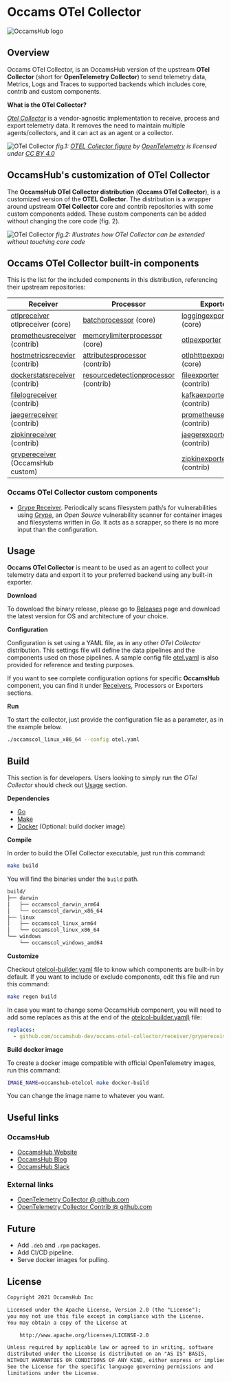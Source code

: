 # Occams OTel Collector

![OccamsHub logo](assets/otel_occams_hub_black_horizontal.png "OpenTelemetry + OccamsHub")

## Overview

Occams OTel Collector, is an OccamsHub version of the upstream __OTel Collector__ (short for __OpenTelemetry Collector__) to
send telemetry data, Metrics, Logs and Traces to supported backends which includes core, contrib and custom components.

**What is the OTel Collector?**

[_Otel Collector_](https://github.com/open-telemetry/opentelemetry-collector) is a vendor-agnostic implementation to receive, process and export
telemetry data. It removes the need to maintain multiple agents/collectors, and
it can act as an agent or a collector.

![OTel Collector](assets/otel-col.png "OTEL Collector overview")
*fig.1: [OTEL Collector figure](https://github.com/open-telemetry/opentelemetry.io/blob/main/iconography/Otel_Collector.svg) by [OpenTelemetry](https://opentelemetry.io/) is licensed under [CC BY 4.0](https://creativecommons.org/licenses/by/4.0/)*

## OccamsHub's customization of OTel Collector

The __OccamsHub OTel Collector distribution__ (__Occams OTel Collector__), is a customized version of the __OTEL Collector__. The 
distribution is a wrapper around upstream __OTel Collector__ core and contrib repositories with
some custom components added. These custom components can be added without changing the core
code (fig. 2).

![OTel Collector](assets/occams-otel-col.png "OTel Collector overview")
*fig.2: Illustrates how OTel Collector can be extended without touching core code*

## Occams OTel Collector built-in components

This is the list for the included components in this distribution, referencing their
upstream repositories:

| Receiver                                                                                                                                  | Processor                                                                                                                                                | Exporter                                                                                                                                |
|-------------------------------------------------------------------------------------------------------------------------------------------|----------------------------------------------------------------------------------------------------------------------------------------------------------|-----------------------------------------------------------------------------------------------------------------------------------------|
| [otlpreceiver](https://github.com/open-telemetry/opentelemetry-collector/tree/main/receiver/otlpreceiver) otlpreceiver (core)             | [batchprocessor](https://github.com/open-telemetry/opentelemetry-collector/tree/main/processor/batchprocessor) (core)                                    | [loggingexporter](https://github.com/open-telemetry/opentelemetry-collector/tree/main/exporter/loggingexporter) (core)                  |
| [prometheusreceiver](https://github.com/open-telemetry/opentelemetry-collector-contrib/tree/main/receiver/prometheusreceiver) (contrib)   | [memorylimiterprocessor](https://github.com/open-telemetry/opentelemetry-collector/tree/main/processor/memorylimiterprocessor) (core)                    | [otlpexporter](https://github.com/open-telemetry/opentelemetry-collector/tree/main/exporter/otlpexporter)  (core)                       |
| [hostmetricsrecevier](https://github.com/open-telemetry/opentelemetry-collector-contrib/tree/main/receiver/hostmetricsreceiver) (contrib) | [attributesprocessor](https://github.com/open-telemetry/opentelemetry-collector-contrib/tree/main/processor/attributesprocessor) (contrib)               | [otlphttpexporter](https://github.com/open-telemetry/opentelemetry-collector/tree/main/exporter/otlphttpexporter) (core)                |
| [dockerstatsreceiver](https://github.com/open-telemetry/opentelemetry-collector-contrib/tree/main/receiver/dockerstatsreceiver) (contrib) | [resourcedetectionprocessor](https://github.com/open-telemetry/opentelemetry-collector-contrib/tree/main/processor/resourcedetectionprocessor) (contrib) | [fileexporter](https://github.com/open-telemetry/opentelemetry-collector-contrib/tree/main/exporter/fileexporter) (contrib)             |
| [filelogreceiver](https://github.com/open-telemetry/opentelemetry-collector-contrib/tree/main/receiver/filelogreceiver) (contrib)         |                                                                                                                                                          | [kafkaexporter](https://github.com/open-telemetry/opentelemetry-collector-contrib/tree/main/exporter/kafkaexporter) (contrib)           |
| [jaegerreceiver](https://github.com/open-telemetry/opentelemetry-collector-contrib/tree/main/receiver/jaegerreceiver) (contrib)           |                                                                                                                                                          | [prometheusexporter](https://github.com/open-telemetry/opentelemetry-collector-contrib/tree/main/exporter/prometheusexporter) (contrib) |
| [zipkinreceiver](https://github.com/open-telemetry/opentelemetry-collector-contrib/tree/main/receiver/zipkinreceiver) (contrib)           |                                                                                                                                                          | [jaegerexporter](https://github.com/open-telemetry/opentelemetry-collector-contrib/tree/main/exporter/jaegerexporter) (contrib)         |
| [grypereceiver](receiver/grypereceiver) (OccamsHub custom)                                                                                |                                                                                                                                                          | [zipkinexporter](https://github.com/open-telemetry/opentelemetry-collector-contrib/tree/main/exporter/zipkinexporter) (contrib)         |

### Occams OTel Collector custom components

* [Grype Receiver](receiver/grypereceiver). Periodically scans filesystem path/s for vulnerabilities using
  [Grype](https://github.com/anchore/grype), an _Open Source_ vulnerability scanner for container images and 
  filesystems written in _Go_. It acts as a scrapper, so there is no more input than the configuration.

## Usage

__Occams OTel Collector__ is meant to be used as an agent to collect your
telemetry data and export it to your preferred backend using any built-in exporter.

**Download**

To download the binary release, please go to [Releases](https://github.com/occamshub-dev/occams-otel-collector/releases)
page and download the latest version for OS and architecture of your choice.

**Configuration**

Configuration is set using a YAML file, as in any other _OTel Collector_ distribution.
This settings file will define the data pipelines and the components used on those
pipelines. A sample config file [otel.yaml](otel.yaml) is also provided for reference
and testing purposes.

If you want to see complete configuration options for specific __OccamsHub__ component, you can
find it under [Receivers](receiver), Processors or Exporters sections.

**Run**

To start the collector, just provide the configuration file as a parameter, as in the
example below.

```bash
./occamscol_linux_x86_64 --config otel.yaml
```

## Build

This section is for developers. Users looking to simply run the _OTel Collector_ 
should check out [Usage](#Usage) section.

**Dependencies**

* [Go](https://go.dev)
* [Make](https://www.gnu.org/software/make/)
* [Docker](https://www.docker.com/) (Optional: build docker image)

**Compile**

In order to build the OTel Collector executable, just run this command:

```bash
make build
```

You will find the binaries under the `build` path.

```txt
build/
├── darwin
│   ├── occamscol_darwin_arm64
│   └── occamscol_darwin_x86_64
├── linux
│   ├── occamscol_linux_arm64
│   └── occamscol_linux_x86_64
└── windows
    └── occamscol_windows_amd64
```

**Customize**

Checkout [otelcol-builder.yaml](otelcol-builder.yaml) file to know which components are
built-in by default. If you want to include or exclude components, edit this file and
run this command:

```bash
make regen build
```

In case you want to change some OccamsHub component, you will need to add some replaces
as this at the end of the [otelcol-builder.yaml)](otelcol-builder.yaml) file:

```yaml
replaces:
  - github.com/occamshub-dev/occams-otel-collector/receiver/grypereceiver => ./receiver/grypereceiver
```

**Build docker image**

To create a docker image compatible with official OpenTelemetry images,
run this command:

```bash
IMAGE_NAME=occamshub-otelcol make docker-build
```
You can change the image name to whatever you want.

## Useful links

### OccamsHub

* [OccamsHub Website](https://occamshub.com)
* [OccamsHub Blog](https://blog.occamshub.com)
* [OccamsHub Slack](https://occamshub.slack.com)

### External links

* [OpenTelemetry Collector @ github.com](https://github.com/open-telemetry/opentelemetry-collector)
* [OpenTelemetry Collector Contrib @ github.com](https://github.com/open-telemetry/opentelemetry-collector-contrib)

## Future

* Add `.deb` and `.rpm` packages.
* Add CI/CD pipeline.
* Serve docker images for pulling.

## License

```txt
Copyright 2021 OccamsHub Inc

Licensed under the Apache License, Version 2.0 (the "License");
you may not use this file except in compliance with the License.
You may obtain a copy of the License at

    http://www.apache.org/licenses/LICENSE-2.0

Unless required by applicable law or agreed to in writing, software
distributed under the License is distributed on an "AS IS" BASIS,
WITHOUT WARRANTIES OR CONDITIONS OF ANY KIND, either express or implied.
See the License for the specific language governing permissions and
limitations under the License.
```
